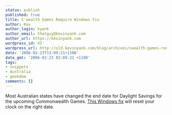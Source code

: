 ```yaml
---
status: publish
published: true
title: C'wealth Games Require Windows Fix
author: Kev
author_login: kyank
author_email: thatguy@kevinyank.com
author_url: https://kevinyank.com
wordpress_id: 42
wordpress_url: http://old.kevinyank.com/blog/archives/cwealth-games-require-windows-fix/
date: '2006-02-23T13:09:21+1100'
date_gmt: '2006-02-23 02:09:21 +1100'
tags:
- snippets
- Australia
- geekdom
comments: []
---
```

<p>Most Australian states have changed the end date for Daylight Savings for the upcoming Commonwealth Games. <a href="http://www.microsoft.com/downloads/details.aspx?FamilyId=DDA845DE-9D70-487C-8F7C-093D4DFD1899">This Windows fix</a> will reset your clock on the right date.</p>
